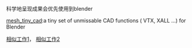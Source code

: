 科学地呈现成果会优先使用到blender


[mesh_tiny_cad](https://github.com/zeffii/mesh_tiny_cad):a tiny set of unmissable CAD functions ( VTX, XALL ...) for Blender


[相似工作1](https://github.com/aetheryang/vimwiki)，
[相似工作2](https://github.com/Continue7777/chatRobot/tree/ba327bfc6604fdce85c0659fff431ea084009c7d/chatBot/resource/%E6%96%B0%E5%A2%9E%E8%AF%8D%E5%BA%93/%E4%B8%93%E4%B8%9A%E6%89%A9%E5%85%85%E8%AF%8D%E5%BA%93/%E9%87%91%E5%B1%B1%E6%89%93%E5%AD%97%E9%80%9A2003%E4%B8%93%E4%B8%9A%E8%AF%8D%E5%BA%93)
